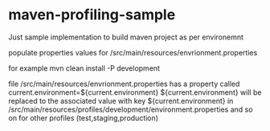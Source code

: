 # maven-profiling-sample
Just sample implementation to build maven project as per environemnt

populate properties values for /src/main/resources/envrionment.properties

for example mvn clean install -P development

file /src/main/resources/envrionment.properties has a property called current.environment=${current.environment} ${current.environment} will be replaced to the associated value with key ${current.environment} in /src/main/resources/profiles/development/environment.properties and so on for other profiles (test,staging,production)
